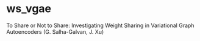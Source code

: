 # ws_vgae
To Share or Not to Share: Investigating Weight Sharing in Variational Graph Autoencoders (G. Salha-Galvan, J. Xu)
